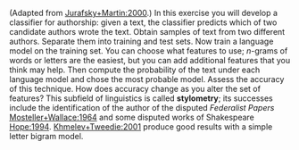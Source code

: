 

(Adapted from <a class="paperRef" id="paperref" title="" href="">Jurafsky+Martin:2000</a>.) In this exercise you will develop a classifier for
authorship: given a text, the classifier predicts which of two candidate
authors wrote the text. Obtain samples of text from two different
authors. Separate them into training and test sets. Now train a language
model on the training set. You can choose what features to use;
$n$-grams of words or letters are the easiest, but you can add
additional features that you think may help. Then compute the
probability of the text under each language model and chose the most
probable model. Assess the accuracy of this technique. How does accuracy
change as you alter the set of features? This subfield of linguistics is
called <b>stylometry</b>; its successes include the identification of the author of the
disputed <i>Federalist Papers</i> <a class="paperRef" id="paperref" title="" href="">Mosteller+Wallace:1964</a> and
some disputed works of Shakespeare <a class="paperRef" id="paperref" title="" href="">Hope:1994</a>. <a class="paperRef" id="paperref" title="" href="">Khmelev+Tweedie:2001</a> produce good results with
a simple letter bigram model.

